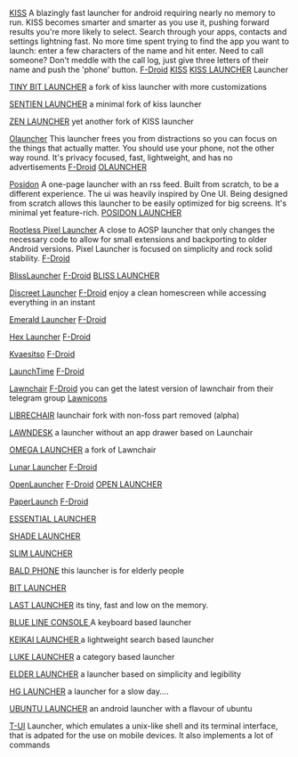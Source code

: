 
[KISS](https://kisslauncher.com)
A blazingly fast launcher for android requiring nearly no memory to run. KISS becomes smarter and smarter as you use it, pushing forward results you're more likely to select. Search through your apps, contacts and settings lightning fast. No more time spent trying to find the app you want to launch: enter a few characters of the name and hit enter. Need to call someone? Don't meddle with the call log, just give three letters of their name and push the 'phone' button.
[F-Droid](https://f-droid.org/app/fr.neamar.kiss)
[KISS](https://f-droid.org/packages/fr.neamar.kiss)
[KISS LAUNCHER](https://f-droid.org/packages/fr.neamar.kiss)
Launcher

[TINY BIT LAUNCHER](https://github.com/TBog/TBLauncher)
a fork of kiss launcher with more customizations

[SENTIEN LAUNCHER](https://f-droid.org/packages/com.sentienhq.launcher)
a minimal fork of kiss launcher

[ZEN LAUNCHER](https://play.google.com/store/apps/details?id=com.zmengames.zenlauncher)
yet another fork of KISS launcher

[Olauncher](https://github.com/tanujnotes/Olauncher)
This launcher frees you from distractions so you can focus on the things that actually matter. You should use your phone, not the other way round. It's privacy focused, fast, lightweight, and has no advertisements
[F-Droid](https://f-droid.org/app/app.olauncher)
[OLAUNCHER](https://f-droid.org/packages/app.olauncher)

[Posidon](https://posidon.io/launcher)
A one-page launcher with an rss feed. Built from scratch, to be a different experience. The ui was heavily inspired by One UI. Being designed from scratch allows this launcher to be easily optimized for big screens. It's minimal yet feature-rich.
[POSIDON LAUNCHER](https://github.com/lposidon/posidonLauncher)

[Rootless Pixel Launcher](https://github.com/amirzaidi/Launcher3)
A close to AOSP launcher that only changes the necessary code to allow for small extensions and backporting to older Android versions. Pixel Launcher is focused on simplicity and rock solid stability.
[F-Droid](https://f-droid.org/app/amirz.rootless.nexuslauncher)

[BlissLauncher](https://gitlab.e.foundation/e/apps/BlissLauncher)
[F-Droid](https://f-droid.org/app/foundation.e.blisslauncher)
[BLISS LAUNCHER](https://gitlab.e.foundation/e/apps/BlissLauncher)

[Discreet Launcher](https://github.com/falzonv/discreet-launcher)
[F-Droid](https://f-droid.org/app/com.vincent_falzon.discreetlauncher)
enjoy a clean homescreen while accessing everything in an instant

[Emerald Launcher](https://github.com/HenriDellal/emerald)
[F-Droid](https://f-droid.org/app/ru.henridellal.emerald)

[Hex Launcher](https://github.com/MrMannWood/launcher)
[F-Droid](https://www.f-droid.org/app/com.mrmannwood.hexlauncher)

[Kvaesitso](https://kvaesitso.mm20.de/)
[F-Droid](https://f-droid.org/app/de.mm20.launcher2.release)

[LaunchTime](https://github.com/quaap/LaunchTime)
[F-Droid](https://f-droid.org/app/com.quaap.launchtime)

[Lawnchair](https://github.com/LawnchairLauncher/Lawnchair)
[F-Droid](https://f-droid.org/app/ch.deletescape.lawnchair.plah)
you can get the latest version of lawnchair from their telegram group
[Lawnicons](https://github.com/LawnchairLauncher/lawnicons)

[LIBRECHAIR](https://gitlab.com/oldosfan/librechair)
launchair fork with non-foss part removed (alpha)

[LAWNDESK](https://github.com/renzhn/Lawndesk)
a launcher without an app drawer based on Launchair

[OMEGA LAUNCHER](https://github.com/otakuhqz/omega)
a fork of Lawnchair

[Lunar Launcher](https://github.com/iamrasel/lunar-launcher)
[F-Droid](https://f-droid.org/app/rasel.lunar.launcher)

[OpenLauncher](https://github.com/BennyKok/OpenLauncher)
[F-Droid](https://f-droid.org/app/com.benny.openlauncher)
[OPEN LAUNCHER](https://github.com/OpenLauncherTeam/openlauncher)

[PaperLaunch](https://github.com/devmil/PaperLaunch)
[F-Droid](https://f-droid.org/app/de.devmil.paperlaunch)

[ESSENTIAL LAUNCHER](https://github.com/clemensbartz/essential-launcher)

[SHADE LAUNCHER](https://play.google.com/store/apps/details?id=amirz.shade)

[SLIM LAUNCHER](https://github.com/sduduzog/slim-launcher)

[BALD PHONE](https://github.com/UriahShaulMandel/BaldPhone)
this launcher is for elderly people

[BIT LAUNCHER](https://github.com/umairayub79/BitLauncher)

[LAST LAUNCHER](https://github.com/SubhamTyagi/Last-Launcher)
its tiny, fast and low on the memory.

[BLUE LINE CONSOLE ](https://github.com/nhirokinet/bluelineconsole)
A keyboard based launcher

[KEIKAI LAUNCHER ](https://github.com/KeikaiLauncher/KeikaiLauncher)
a lightweight search based launcher

[LUKE LAUNCHER](https://gitlab.com/LukeSoftware/lukelauncher)
a category based launcher

[ELDER LAUNCHER](https://github.com/itsarjunsinh/elder_launcher)
a launcher based on simplicity and legibility

[HG LAUNCHER](https://github.com/F4uzan/HgLauncher)
a launcher for a slow day....

[UBUNTU LAUNCHER](https://github.com/jspw/Ubuntu-Launcher)
an android launcher with a flavour of ubuntu

[T-UI](https://github.com/fAndreuzzi/TUI-ConsoleLauncher)
Launcher, which emulates a unix-like shell and its terminal interface, that is adpated for the use on mobile devices. It also implements a lot of commands
